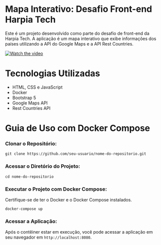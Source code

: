 # Mapa Interativo: Desafio Front-end Harpia Tech
Este é um projeto desenvolvido como parte do desafio de front-end da Harpia Tech. A aplicação é um mapa interativo que exibe informações dos países utilizando a API do Google Maps e a API Rest Countries.

[![Watch the video](https://github.com/JeanClaroCode/mapa_interativo_desafio_front-end-/assets/160747774/1bbee6d7-12e3-4cf4-ab94-5c414ebb5d47)](https://github.com/JeanClaroCode/mapa_interativo_desafio_front-end-/assets/160747774/1bbee6d7-12e3-4cf4-ab94-5c414ebb5d47)


# Tecnologias Utilizadas
- HTML, CSS e JavaScript
- Docker
- Bootstrap 5
- Google Maps API
- Rest Countries API

# Guia de Uso com Docker Compose
### Clonar o Repositório:
```
git clone https://github.com/seu-usuario/nome-do-repositorio.git
```
### Acessar o Diretório do Projeto:
```
cd nome-do-repositorio
```
### Executar o Projeto com Docker Compose:
Certifique-se de ter o Docker e o Docker Compose instalados.
```
docker-compose up
```

### Acessar a Aplicação:
Após o contêiner estar em execução, você pode acessar a aplicação em seu navegador em `http://localhost:8080`.
